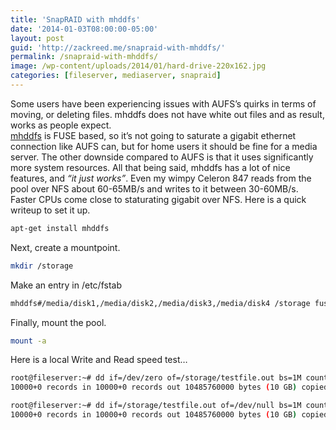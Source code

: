 ```yaml
---
title: 'SnapRAID with mhddfs'
date: '2014-01-03T08:00:00-05:00'
layout: post
guid: 'http://zackreed.me/snapraid-with-mhddfs/'
permalink: /snapraid-with-mhddfs/
image: /wp-content/uploads/2014/01/hard-drive-220x162.jpg
categories: [fileserver, mediaserver, snapraid]
---
```


Some users have been experiencing issues with AUFS’s quirks in terms of moving, or deleting files. mhddfs does not have white out files and as result, works as people expect.  
[mhddfs](https://romanrm.net/mhddfs) is FUSE based, so it’s not going to saturate a gigabit ethernet connection like AUFS can, but for home users it should be fine for a media server. The other downside compared to AUFS is that it uses significantly more system resources. All that being said, mhddfs has a lot of nice features, and *“it just works”*. Even my wimpy Celeron 847 reads from the pool over NFS about 60-65MB/s and writes to it between 30-60MB/s. Faster CPUs come close to staturating gigabit over NFS. Here is a quick writeup to set it up.

```bash
apt-get install mhddfs
```

Next, create a mountpoint.

```bash
mkdir /storage
```

Make an entry in /etc/fstab

```bash
mhddfs#/media/disk1,/media/disk2,/media/disk3,/media/disk4 /storage fuse defaults,allow_other,nonempty 0 0
```

Finally, mount the pool.

```bash
mount -a
```

Here is a local Write and Read speed test…

```bash
root@fileserver:~# dd if=/dev/zero of=/storage/testfile.out bs=1M count=10000; sync
10000+0 records in 10000+0 records out 10485760000 bytes (10 GB) copied, 123.954 s, 84.6 MB/s

root@fileserver:~# dd if=/storage/testfile.out of=/dev/null bs=1M count=10000
10000+0 records in 10000+0 records out 10485760000 bytes (10 GB) copied, 76.2646 s, 137 MB/s
```
